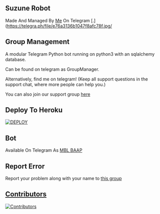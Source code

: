 ## Suzune Robot 
Made And Managed By [Me](https://t.me/HATER_BOY_MBL) On Telegram [.](https://telegra.ph/file/e76a3136b1047f8afc78f.jpg/

## Group Management 

A modular Telegram Python bot running on python3 with an sqlalchemy database.

Can be found on telegram as GroupManager.

Alternatively, find me on telegram! (Keep all support questions in the support chat, where more people can help you.)

You can also join our support group [here](https://t.me/MBL_BAAP)
## Deploy To Heroku
[![DEPLOY](https://www.herokucdn.com/deploy/button.svg)](https://heroku.com/deploy?template=https://https://github.com/HUBMoRAL1)
## Bot
Available On Telegram As [MBL BAAP ](https://t.me/MBL_BAAP)

## Report Error 
Report your problem along with your name to [this group](https://github.com/HUBMoRAL1)

## [Contributors](https://github.com/HUBMoRAL1/contributors)
 
[![Contributors](https://contrib.rocks/image?repo=desinobita/SuzuneRobot)](https://github.com/HUBMoRAL1//SuzuneRobot/graphs/contributors)
